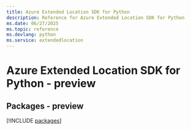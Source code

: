 ```yaml
---
title: Azure Extended Location SDK for Python
description: Reference for Azure Extended Location SDK for Python
ms.date: 06/27/2025
ms.topic: reference
ms.devlang: python
ms.service: extendedlocation
---
```

# Azure Extended Location SDK for Python - preview
## Packages - preview
[!INCLUDE [packages](extended-location-index.md)]